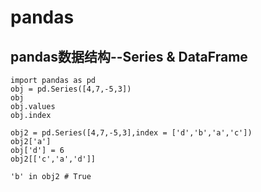 # pandas

## pandas数据结构--Series & DataFrame

```
import pandas as pd
obj = pd.Series([4,7,-5,3])
obj
obj.values
obj.index

obj2 = pd.Series([4,7,-5,3],index = ['d','b','a','c'])
obj2['a']
obj['d'] = 6
obj2[['c','a','d']]

'b' in obj2 # True
```
